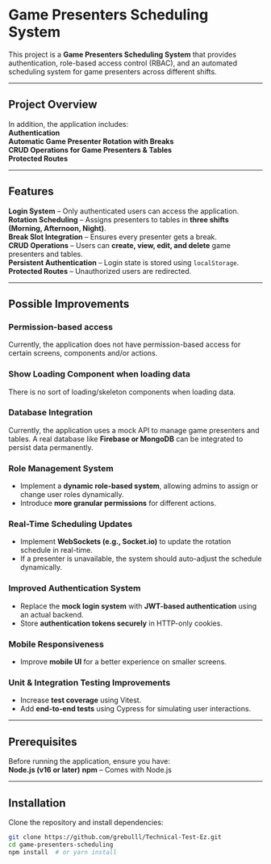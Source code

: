 # **Game Presenters Scheduling System**

This project is a **Game Presenters Scheduling System** that provides authentication, role-based access control (RBAC), and an automated scheduling system for game presenters across different shifts.

---

## **Project Overview**

In addition, the application includes:  
**Authentication**  
**Automatic Game Presenter Rotation with Breaks**  
**CRUD Operations for Game Presenters & Tables**  
**Protected Routes**

---

## **Features**

**Login System** – Only authenticated users can access the application.  
**Rotation Scheduling** – Assigns presenters to tables in **three shifts (Morning, Afternoon, Night)**.  
**Break Slot Integration** – Ensures every presenter gets a break.  
**CRUD Operations** – Users can **create, view, edit, and delete** game presenters and tables.  
**Persistent Authentication** – Login state is stored using `localStorage`.  
**Protected Routes** – Unauthorized users are redirected.

---

## Possible Improvements

### **Permission-based access**

Currently, the application does not have permission-based access for certain screens, components and/or actions.

### **Show Loading Component when loading data**

There is no sort of loading/skeleton components when loading data.

### **Database Integration**

Currently, the application uses a mock API to manage game presenters and tables. A real database like **Firebase or MongoDB** can be integrated to persist data permanently.

### **Role Management System**

- Implement a **dynamic role-based system**, allowing admins to assign or change user roles dynamically.
- Introduce **more granular permissions** for different actions.

### **Real-Time Scheduling Updates**

- Implement **WebSockets (e.g., Socket.io)** to update the rotation schedule in real-time.
- If a presenter is unavailable, the system should auto-adjust the schedule dynamically.

### **Improved Authentication System**

- Replace the **mock login system** with **JWT-based authentication** using an actual backend.
- Store **authentication tokens securely** in HTTP-only cookies.

### **Mobile Responsiveness**

- Improve **mobile UI** for a better experience on smaller screens.

### **Unit & Integration Testing Improvements**

- Increase **test coverage** using Vitest.
- Add **end-to-end tests** using Cypress for simulating user interactions.

---

## **Prerequisites**

Before running the application, ensure you have:  
**Node.js (v16 or later)**
**npm** – Comes with Node.js

---

## **Installation**

Clone the repository and install dependencies:

```sh
git clone https://github.com/grebulll/Technical-Test-Ez.git
cd game-presenters-scheduling
npm install  # or yarn install
```
